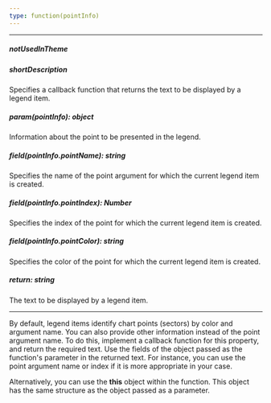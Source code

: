 ```yaml
---
type: function(pointInfo)
---
```

---
##### notUsedInTheme

##### shortDescription
Specifies a callback function that returns the text to be displayed by a legend item.

##### param(pointInfo): object
Information about the point to be presented in the legend.

##### field(pointInfo.pointName): string
Specifies the name of the point argument for which the current legend item is created.

##### field(pointInfo.pointIndex): Number
Specifies the index of the point for which the current legend item is created.

##### field(pointInfo.pointColor): string
Specifies the color of the point for which the current legend item is created.

##### return: string
The text to be displayed by a legend item.

---
By default, legend items identify chart points (sectors) by color and argument name. You can also provide other information instead of the point argument name. To do this, implement a callback function for this property, and return the required text. Use the fields of the object passed as the function's parameter in the returned text. For instance, you can use the point argument name or index if it is more appropriate in your case.

Alternatively, you can use the **this** object within the function. This object has the same structure as the object passed as a parameter.